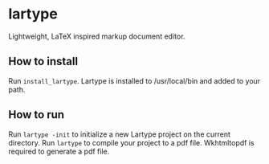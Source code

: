 # lartype
Lightweight, LaTeX inspired markup document editor.

## How to install
Run `install_lartype`. Lartype is installed to /usr/local/bin and added to your path.

## How to run
Run `lartype -init` to initialize a new Lartype project on the current directory.
Run `lartype` to compile your project to a pdf file. Wkhtmltopdf is required to generate a pdf file.
